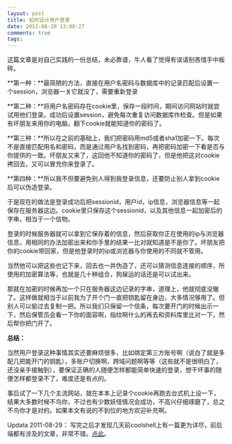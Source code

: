 ```yaml
---
layout: post
title: 如何设计用户登录
date: 2011-08-28 13:08:27
comments: true
tags: 
---
```


这篇文章是对自己实践的一份总结，未必靠谱，牛人看了觉得有误请别吝惜手中板砖。

**第一种：**最简陋的方法，直接在用户名密码与数据库中的记录匹配后设置一个session，浏览器一关它就没了，需要重新登录

**第二种：**将用户名密码存在cookie里，保存一段时间，期间访问网站时就尝试用他们登录。成功后设置session，避免每次重复访问数据库作检查。但是如果有坏朋友来用你的电脑，翻下cookie就能知道你的密码了。

**第三种：**所以在之前的基础上，我们把密码用md5或者sha1加密一下。每次不是直接匹配用名和密码，而是通过用户名找到密码，再把密码加密一下看是否与你提供的一致。坏朋友又来了，这回他不知道你的密码了，但是他把这对cookie拷回去，又可以冒充你来登录了。

**第四种：**所以我不但要避免别人得到我登录信息，还要防止别人拿到cookie后可以伪造登录。

于是现在的做法是登录成功后把sessionid，用户id，ip信息，浏览器信息等一起保存在服务器这边。cookie里只保存这个sessionid，以及其他信息一起加密后的字串，相当于一个信物。

登录的时候服务器就可以拿到它保存着的信息，然后获取你正在使用的ip与浏览器信息，用相同的办法加密出来和你手里的结果一比对就知道是不是你了。坏朋友把你的cookie带回家，但是他登录时的ip或浏览器与你使用的不同就不管用。

当然他可以把这些也记下来，回去也一并伪造了，还可以猜测信息连接的顺序，所使用的加密算法等，也就是几十种组合，狗屎运的话还是可以试出来。

那就在加密的时候再加一个只在服务器这边记录的字串，道理上，他就彻底没辙了。这样做就相当于以前我为了开个门一直把钥匙留在身边，大多情况够用了。但别人可以偷过去复制一把。所以我们只保留一个信条，每次要开门的时候出示一下，然后保管员会看一下你的面容啊，指纹啊什么的再去和资料库里比对一下，然后帮你把门开了。

**总结：**

当然用户登录这种事情其实还要麻烦很多，比如绑定第三方账号啊（说白了就是多配几把能开门的钥匙），多账户切换啊，跨域问题啊等等（这些就不是很明白了，还没亲手接触到），要保证正确的人随便怎样都能简单快速的登录，想干坏事的随便怎样都登录不了，难度还是有点的。

事后试了一下几个主流网站，就在本本上记录个cookie再跑去台式机上设一下，结果大多数时候不鸟你，不过也有少数妖怪情况会成功，不高兴仔细琢磨了，总之不鸟你才是对的。如果本文有说的不到位的地方欢迎补充啊。

Updata 2011-08-29： 写完之后才发现几天前coolshell上有一篇更为详尽，前后端都有涉及的文章，非常不错。[点此](http://coolshell.cn/articles/5353.html)。